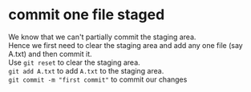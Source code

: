 # commit one file staged
We know that we can't partially commit the staging area.<br/>
Hence we first need to clear the staging area and add any one file (say A.txt) and then commit it.<br/>
Use `git reset` to clear the staging area.<br/>
`git add A.txt` to add `A.txt` to the staging area.<br/>
`git commit -m "first commit"` to commit our changes